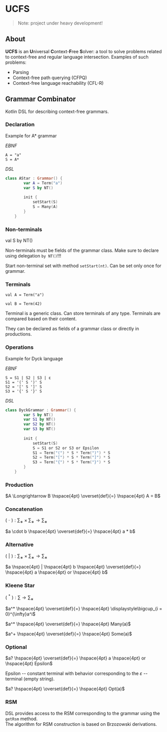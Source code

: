 
# UCFS

> Note: project under heavy development!

## About
**UCFS** is an **U**niversal **C**ontext-**F**ree **S**olver: a tool to solve problems related to context-free and regular language intersection. Examples of such problems:
- Parsing
- Context-free path querying (CFPQ)
- Context-free language reachability (CFL-R)

<!-- Online -- offline modes.    
    
All-pairs, multiple-source. All-paths, reachability.     
    
Incrementality. Both the graph and RSM    
    
Error recovery.    
    
 GLL-based    
 RSM    
-->    

## Grammar Combinator

Kotlin DSL for describing context-free grammars.



### Declaration

Example for A* grammar

*EBNF*
``` 
A = "a"    
S = A*     
``` 
*DSL*  
```kotlin 
class AStar : Grammar() {    
        var A = Term("a")    
        var S by NT()    
    
        init {    
            setStart(S)    
            S = Many(A)    
        }    
    }    
``` 
### Non-terminals

val S by NT()

Non-terminals must be fields of the grammar class. Make sure to declare using delegation `by NT()`!!!

Start non-terminal set with method `setStart(nt)`. Can be set only once for grammar.

### Terminals

`val A = Term("a")`

`val B = Term(42)`

Terminal is a generic class. Can store terminals of any type. Terminals are compared based on their content.

They can be declared as fields of a grammar class or directly in productions.

### Operations
Example for Dyck language

*EBNF*
``` 
S = S1 | S2 | S3 | ε    
S1 = '(' S ')' S     
S2 = '[' S ']' S     
S3 = '{' S '}' S     
``` 
*DSL*
```kotlin 
class DyckGrammar : Grammar() {    
        var S by NT()    
        var S1 by NT()    
        var S2 by NT()    
        var S3 by NT()    
    
        init {    
            setStart(S)    
            S = S1 or S2 or S3 or Epsilon    
            S1 = Term("(") * S * Term(")") * S    
            S2 = Term("[") * S * Term("]") * S    
            S3 = Term("{") * S * Term("}") * S    
        }    
    }    
``` 
### Production
$A \Longrightarrow B \hspace{4pt} \overset{def}{=} \hspace{4pt} A = B$

### Concatenation
$( \hspace{4pt} \cdot \hspace{4pt} ) : \sum_∗ \times \sum_∗ → \sum_∗$

$a \cdot b \hspace{4pt} \overset{def}{=} \hspace{4pt} a * b$

### Alternative
$( \hspace{4pt} | \hspace{4pt} ) : \sum_∗ \times \sum_∗ → \sum_∗$

$a \hspace{4pt} | \hspace{4pt} b \hspace{4pt} \overset{def}{=} \hspace{4pt} a \hspace{4pt} or \hspace{4pt} b$

### Kleene Star
$( \hspace{4pt} ^* \hspace{4pt} ) : \sum→ \sum_∗$

$a^* \hspace{4pt} \overset{def}{=} \hspace{4pt} \displaystyle\bigcup_{i = 0}^{\infty}a^i$

$a^* \hspace{4pt} \overset{def}{=} \hspace{4pt} Many(a)$

$a^+ \hspace{4pt} \overset{def}{=} \hspace{4pt} Some(a)$

### Optional
$a? \hspace{4pt} \overset{def}{=} \hspace{4pt} a \hspace{4pt} or \hspace{4pt} Epsilon$

Epsilon -- constant terminal with behavior corresponding to the $\varepsilon$ -- terminal (empty string).

$a? \hspace{4pt} \overset{def}{=} \hspace{4pt} Opt(a)$

### RSM
DSL provides access to the RSM corresponding to the grammar using the `getRsm` method.    
The algorithm for RSM construction is based on Brzozowski derivations.
